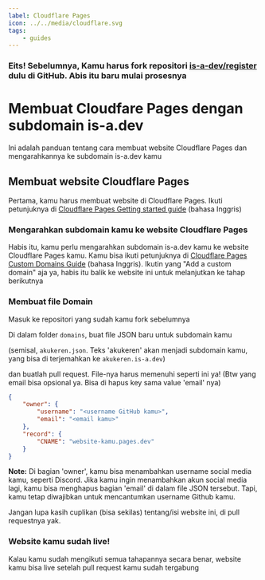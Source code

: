 ```yaml
---
label: Cloudflare Pages
icon: ../../media/cloudflare.svg
tags:
    - guides
---
```


### Eits! Sebelumnya, Kamu harus fork repositori [is-a-dev/register](https://github.com/is-a-dev/register) dulu di GitHub. Abis itu baru mulai prosesnya

# Membuat Cloudfare Pages dengan subdomain is-a.dev

Ini adalah panduan tentang cara membuat website Cloudflare Pages dan mengarahkannya ke subdomain is-a.dev kamu

## Membuat website Cloudflare Pages

Pertama, kamu harus membuat website di Cloudflare Pages. Ikuti petunjuknya di [Cloudflare Pages Getting started guide](https://developers.cloudflare.com/pages/get-started/guide/) (bahasa Inggris)

### Mengarahkan subdomain kamu ke website Cloudflare Pages

Habis itu, kamu perlu mengarahkan subdomain is-a.dev kamu ke website Cloudflare Pages kamu. Kamu bisa ikuti petunjuknya di [Cloudflare Pages Custom Domains Guide](https://developers.cloudflare.com/pages/platform/custom-domains/#add-a-custom-domain) (bahasa Inggris). Ikutin yang "Add a custom domain" aja ya, habis itu balik ke website ini untuk melanjutkan ke tahap berikutnya

### Membuat file Domain

Masuk ke repositori yang sudah kamu fork sebelumnya

Di dalam folder `domains`, buat file JSON baru untuk subdomain kamu

(semisal, `akukeren.json`. Teks 'akukeren' akan menjadi subdomain kamu, yang bisa di terjemahkan ke `akukeren.is-a.dev`) 

dan buatlah pull request. File-nya harus memenuhi seperti ini ya! (Btw yang email bisa opsional ya. Bisa di hapus key sama value 'email' nya)

```json
{
    "owner": {
        "username": "<username GitHub kamu>",
        "email": "<email kamu>"
    },
    "record": {
        "CNAME": "website-kamu.pages.dev"
    }
}
```

**Note:** Di bagian 'owner', kamu bisa menambahkan username social media kamu, seperti Discord. Jika kamu ingin menambahkan akun social media lagi, kamu bisa menghapus bagian 'email' di dalam file JSON tersebut. Tapi, kamu tetap diwajibkan untuk mencantumkan username Github kamu.

Jangan lupa kasih cuplikan (bisa sekilas) tentang/isi website ini, di pull requestnya yak.

### Website kamu sudah live!

Kalau kamu sudah mengikuti semua tahapannya secara benar, website kamu bisa live setelah pull request kamu sudah tergabung
